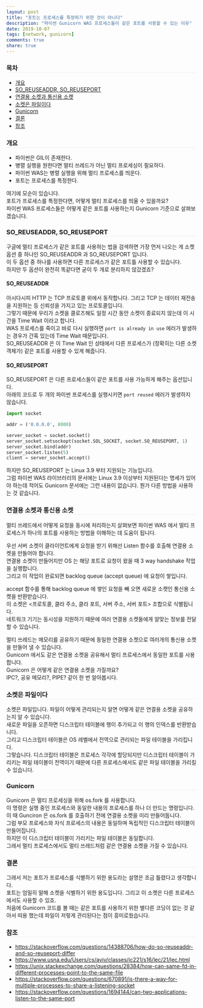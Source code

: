 ```yaml
---
layout: post
title: "포트는 프로세스를 특정하기 위한 것이 아니다"
description: "파이썬 Gunicorn WAS 프로세스들이 같은 포트를 사용할 수 있는 이유"
date: 2019-10-07
tags: [network, gunicorn]
comments: true
share: true
---
```


<h3 id="overview" style="border-bottom: 1px solid #eee;">목차</h3>

- [개요](#overview)
- [SO_REUSEADDR, SO_REUSEPORT](#SO_REUSEADDR-SO_REUSEPORT)
- [연결용 소켓과 통신용 소켓](#socket-type)
- [소켓은 파일이다](#socket-is-file) 
- [Gunicorn](#gunicorn)
- [결론](#conclusion)
- [참조](#reference)

<h3 id="overview" style="border-bottom: 1px solid #eee;">개요</h3>

- 파이썬은 GIL이 존재한다.
- 병렬 실행을 원한다면 멀티 쓰레드가 아닌 멀티 프로세싱이 필요하다.  
- 파이썬 WAS는 병렬 실행을 위해 멀티 프로세스를 띄운다.  
- 포트는 프로세스를 특정한다.

여기에 모순이 있습니다.   
포트가 프로세스를 특정한다면, 어떻게 멀티 프로세스를 띄울 수 있을까요?   
파이썬 WAS 프로세스들은 어떻게 같은 포트를 사용하는지 Gunicorn 기준으로 살펴보겠습니다.  

<h3 id="SO_REUSEADDR-SO_REUSEPORT" style="border-bottom: 1px solid #eee;">SO_REUSEADDR, SO_REUSEPORT</h3>

구글에 멀티 프로세스가 같은 포트를 사용하는 법을 검색하면 가장 먼저 나오는 게 소켓 옵션 중 하나인 SO_REUSEADDR 과 SO_REUSEPORT 입니다.  
이 두 옵션 중 하나를 사용하면 다른 프로세스가 같은 포트틀 사용할 수 있습니다.  
하지만 두 옵션이 완전히 똑같다면 굳이 두 개로 분리하지 않갔겠죠?  

#### SO_REUSEADDR

아시다시피 HTTP 는 TCP 프로토콜 위에서 동작합니다. 그리고 TCP 는 데이터 재전송을 지원하는 등 신뢰성을 가지고 있는 프로토콜입니다.  
그렇기 때문에 우리가 소켓을 클로즈해도 일정 시간 동안 소켓이 종료되지 않는데 이 시간을 Time Wait 이라고 합니다.  
WAS 프로세스를 죽이고 바로 다시 실행하면 `port is already in use` 에러가 발생하는 경우가 간혹 있는데 Time Wait 때문입니다.  
SO_REUSEADDR 은 이 Time Wait 인 상태에서 다른 프로세스가 (정확히는 다른 소켓 객체가) 같은 포트를 사용할 수 있게 해줍니다.  

#### SO_REUSEPORT 

SO_REUSEPORT 은 다른 프로세스들이 같은 포트를 사용 가능하게 해주는 옵션입니다.  
아래의 코드로 두 개의 파이썬 프로세스를 실행시키면 `port reused` 에러가 발생하지 않습니다.   

```python
import socket

addr = ('0.0.0.0', 8000)

server_socket = socket.socket()
server_socket.setsockopt(socket.SOL_SOCKET, socket.SO_REUSEPORT, 1)
server_socket.bind(addr)
server_socket.listen(5)
client = server_socket.accept()
```

하지만 SO_REUSEPORT 는 Linux 3.9 부터 지원되는 기능입니다.  
그럼 파이썬 WAS 라이브러리의 문서에는 Linux 3.9 이상부터 지원된다는 명세가 있어야 하는데 적어도 Gunicorn 문서에는 그런 내용이 없습니다. 
뭔가 다른 방법을 사용하는 것 같습니다.  

<h3 id="socket-type" style="border-bottom: 1px solid #eee;">연결용 소켓과 통신용 소켓</h3>

멀티 쓰레드에서 어떻게 요청을 동시에 처리하는지 살펴보면 파이썬 WAS 에서 멀티 프로세스가 하나의 포트를 사용하는 방법을 이해하는 데 도움이 됩니다.  

우선 서버 소켓이 클라이언트에게 요청을 받기 위해선 Listen 함수를 호출해 연결용 소켓을 만들어야 합니다.  
연결용 소켓이 만들어지만 OS 는 해당 포트로 요청이 왔을 때 3 way handshake 작업을 실행합니다.  
그리고 이 작업이 완료되면 backlog queue (accept queue) 에 요청이 쌓입니다.  

accept 함수를 통해 backlog queue 에 쌓인 요청을 빼 오면 새로운 소켓인 통신용 소켓을 반환받습니다.  
이 소켓은 \<프로토콜, 클라 주소, 클라 포트, 서버 주소, 서버 포트\> 조합으로 식별됩니다.  
네트워크 기기는 동시성을 지원하기 때문에 여러 연결용 소켓들에게 알맞는 정보를 전달할 수 있습니다.  

멀티 쓰레드는 메모리를 공유하기 때문에 동일한 연결용 소켓으로 여러개의 통신용 소켓을 만들어 낼 수 있습니다.  
Gunicorn 에서도 같은 연결용 소켓을 공유해서 멀티 프로세스에서 동일한 포트를 사용합니다.  
Gunicorn 은 어떻게 같은 연결용 소켓을 가질까요?  
IPC?, 공유 메모리?, PIPE? 같이 한 번 알아봅시다.  

<h3 id="socket-is-file" style="border-bottom: 1px solid #eee;">소켓은 파일이다</h3>

소켓은 파일입니다. 파일이 어떻게 관리되는지 알면 어떻게 같은 연결용 소켓을 공유하는지 알 수 있습니다.  
새로운 파일을 오픈하면 디스크립터 테이블에 행이 추가되고 이 행의 인덱스를 반환받습니다.  
그리고 디스크립터 테이블은 OS 레벨에서 전역으로 관리되는 파일 테이블을 가리킵니다.  
그렇습니다. 디스크립터 테이블은 프로세스 각각에 할당되지만 디스크립터 테이블이 가리키는 파일 테이블이 전역이기 때문에 다른 프로세스에서도 같은 파일 테이블을 가리킬 수 있습니다.  

<h3 id="gunicorn" style="border-bottom: 1px solid #eee;">Gunicorn</h3>

Gunicorn 은 멀티 프로세싱을 위해 os.fork 를 사용합니다.  
이 명령은 실행 중인 프로세스와 동일한 내용의 프로세스를 하나 더 만드는 명령입니다.  
이 때 Gunciron 은 os.fork 를 호출하기 전에 연결용 소켓을 미리 만들어둡니다.  
그럼 부모 프로세스와 자식 프로세스의 내용은 동일하며 독립적인 디스크립터 테이블이 만들어집니다.  
하지만 이 디스크립터 테이블이 가리키는 파일 테이블은 동일합니다.  
그래서 멀티 프로세스에서도 멀티 쓰레드처럼 같은 연결용 소켓을 가질 수 있습니다.  

<h3 id="conclusion" style="border-bottom: 1px solid #eee;">결론</h3>

그래서 저는 포트가 프로세스를 식별하기 위한 용도라는 설명은 조금 틀렸다고 생각합니다.  
포트는 엄밀히 말해 소켓을 식별하기 위한 용도입니다. 그리고 이 소켓은 다른 프로세스에서도 사용할 수 있죠.  
처음에 Gunicorn 코드를 볼 때는 같은 포트를 사용하기 위한 별다른 코딩이 없는 것 같아서 띠용 했는데 파일이 저렇게 관리된다는 점이 흥미로웠습니다.  

<h3 id="reference" style="border-bottom: 1px solid #eee;">참조</h3>

- https://stackoverflow.com/questions/14388706/how-do-so-reuseaddr-and-so-reuseport-differ
- https://www.usna.edu/Users/cs/aviv/classes/ic221/s16/lec/21/lec.html
- https://unix.stackexchange.com/questions/28384/how-can-same-fd-in-different-processes-point-to-the-same-file
- https://stackoverflow.com/questions/670891/is-there-a-way-for-multiple-processes-to-share-a-listening-socket
- https://stackoverflow.com/questions/1694144/can-two-applications-listen-to-the-same-port
